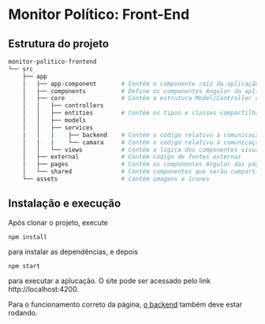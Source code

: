 # Monitor Político: Front-End

## Estrutura do projeto
```bash
monitor-politico-frontend
└── src
    ├── app
    │   ├── app-component       # Contém o componente raíz da aplicação Angular
    │   ├── components          # Define os componentes Angular da aplicação
    │   ├── core                # Contém a estrutura Model/Controller da aplicação (view está nos componentes Angular)
    │   │   ├── controllers   
    │   │   ├── entities        # Contém os tipos e classes compartilhados entre os módulos
    │   │   ├── models
    │   │   ├── services
    |   │   |    ├── backend    # Contém o código relativo à comunicação com o backend
    │   |   |    └── camara     # Contém o código relativo à comunicação com a API da câmara
    │   │   └── views           # Contém a lógica dos componentes visuais
    │   ├── external            # Contém código de fontes externas 
    │   ├── pages               # Contém os componentes Angular das páginas da aplicação
    │   └── shared              # Contém componentes que serão compartilhados (footer, header, etc.)
    └── assets                  # Contém imagens e ícones
```

## Instalação e execução
Após clonar o projeto, execute
```
npm install
```
para instalar as dependências, e depois
```
npm start
```
para executar a aplucação. O site pode ser acessado pelo link http://localhost:4200.

Para o funcionamento correto da página, [o backend](../backend) também deve estar rodando.
